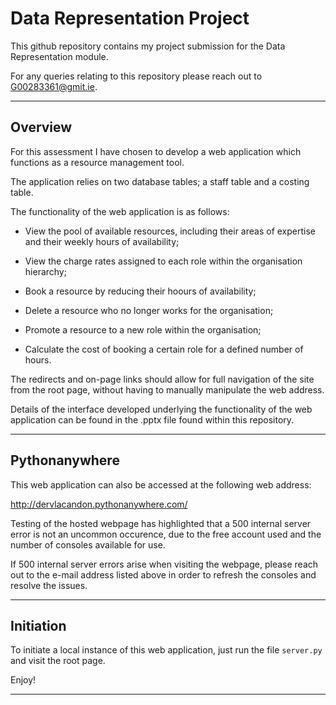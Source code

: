# Data Representation Project

This github repository contains my project submission for the Data Representation module.

For any queries relating to this repository please reach out to G00283361@gmit.ie.

***

## Overview

For this assessment I have chosen to develop a web application which functions as a resource management tool.

The application relies on two database tables; a staff table and a costing table.

The functionality of the web application is as follows:

 - View the pool of available resources, including their areas of expertise and their weekly hours of availability;
 
 - View the charge rates assigned to each role within the organisation hierarchy;
 
 - Book a resource by reducing their hoours of availability;
 
 - Delete a resource who no longer works for the organisation;
 
 - Promote a resource to a new role within the organisation;
 
 - Calculate the cost of booking a certain role for a defined number of hours.
 
The redirects and on-page links should allow for full navigation of the site from the root page, without having to manually manipulate the web address.

Details of the interface developed underlying the functionality of the web application can be found in the .pptx file found within this repository.

***

## Pythonanywhere

This web application can also be accessed at the following web address:

http://dervlacandon.pythonanywhere.com/

Testing of the hosted webpage has highlighted that a 500 internal server error is not an uncommon occurence, due to the free account used and the number of consoles available for use.

If 500 internal server errors arise when visiting the webpage, please reach out to the e-mail address listed above in order to refresh the consoles and resolve the issues.

***

## Initiation

To initiate a local instance of this web application, just run the file ```server.py``` and visit the root page.

Enjoy!

***
